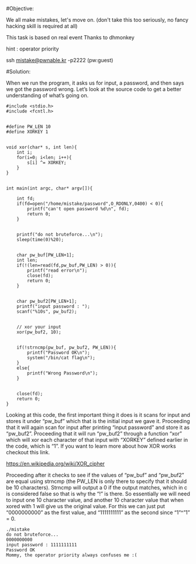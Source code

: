 #Objective:

We all make mistakes, let's move on.
(don't take this too seriously, no fancy hacking skill is required at all)

This task is based on real event
Thanks to dhmonkey

hint : operator priority

ssh mistake@pwnable.kr -p2222 (pw:guest)

#Solution:

When we run the program, it asks us for input, a password, and then says we got the password wrong. Let’s look at the source code to get a better understanding of what’s going on.

```
#include <stdio.h>
#include <fcntl.h>


#define PW_LEN 10
#define XORKEY 1


void xor(char* s, int len){
    int i;
    for(i=0; i<len; i++){
        s[i] ^= XORKEY;
    }
}


int main(int argc, char* argv[]){
    
    int fd;
    if(fd=open("/home/mistake/password",O_RDONLY,0400) < 0){
        printf("can't open password %d\n", fd);
        return 0;
    }


    printf("do not bruteforce...\n");
    sleep(time(0)%20);


    char pw_buf[PW_LEN+1];
    int len;
    if(!(len=read(fd,pw_buf,PW_LEN) > 0)){
        printf("read error\n");
        close(fd);
        return 0;        
    }


    char pw_buf2[PW_LEN+1];
    printf("input password : ");
    scanf("%10s", pw_buf2);


    // xor your input
    xor(pw_buf2, 10);


    if(!strncmp(pw_buf, pw_buf2, PW_LEN)){
        printf("Password OK\n");
        system("/bin/cat flag\n");
    }
    else{
        printf("Wrong Password\n");
    }


    close(fd);
    return 0;
}
```

Looking at this code, the first important thing it does is it scans for input and stores it under “pw_buf” which that is the initial input we gave it. Proceeding that it will again scan for input after printing “input password” and store it as “pw_buf2”. Proceeding that it will run “pw_buf2” through a function “xor” which will xor each character of that input with “XORKEY” defined earlier in the code, which is “1”. If you want to learn more about how XOR works checkout this link.

https://en.wikipedia.org/wiki/XOR_cipher

Proceeding after it checks to see if the values of “pw_buf” and “pw_buf2” are equal using strncmp (the PW_LEN is only there to specify that it should be 10 characters). Strncmp will output a 0 if the output matches, which in c is considered false so that is why the “!” is there. So essentially we will need to input one 10 character value, and another 10 character value that when xored with 1 will give us the original value. For this we can just put “0000000000” as the first value, and “1111111111” as the second since “1”^”1” = 0.

```
./mistake
do not bruteforce...
0000000000
input password : 1111111111
Password OK
Mommy, the operator priority always confuses me :(
```







